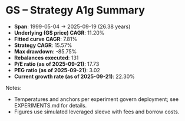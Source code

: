 # GS – Strategy A1g Summary

- **Span**: 1999-05-04 → 2025-09-19 (26.38 years)
- **Underlying (GS price) CAGR**: 11.20%
- **Fitted curve CAGR**: 7.81%
- **Strategy CAGR**: 15.57%
- **Max drawdown**: -85.75%
- **Rebalances executed**: 131
- **P/E ratio (as of 2025-09-21)**: 17.73
- **PEG ratio (as of 2025-09-21)**: 3.02
- **Current growth rate (as of 2025-09-21)**: 22.30%

Notes:

- Temperatures and anchors per experiment govern deployment; see EXPERIMENTS.md for details.
- Figures use simulated leveraged sleeve with fees and borrow costs.

